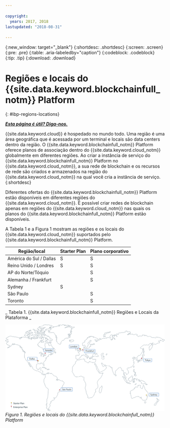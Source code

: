 ```yaml
---

copyright:
  years: 2017, 2018
lastupdated: "2018-08-31"

---
```


{:new_window: target="_blank"}
{:shortdesc: .shortdesc}
{:screen: .screen}
{:pre: .pre}
{:table: .aria-labeledby="caption"}
{:codeblock: .codeblock}
{:tip: .tip}
{:download: .download}


# Regiões e locais do {{site.data.keyword.blockchainfull_notm}} Platform
{: #ibp-regions-locations}


***[Esta página é útil? Diga-nos.](https://www.surveygizmo.com/s3/4501493/IBM-Blockchain-Documentation)***


{{site.data.keyword.cloud}} é hospedado no mundo todo. Uma região é uma área geográfica que é acessada por um terminal e locais são data centers dentro da região. O {{site.data.keyword.blockchainfull_notm}} Platform oferece planos de associação dentro do {{site.data.keyword.cloud_notm}} globalmente em diferentes regiões. Ao criar a instância de serviço do {{site.data.keyword.blockchainfull_notm}} Platform no {{site.data.keyword.cloud_notm}}, a sua rede de blockchain e os recursos de rede são criados e armazenados na região do {{site.data.keyword.cloud_notm}} na qual você cria a instância de serviço.
{:shortdesc}

Diferentes ofertas do {{site.data.keyword.blockchainfull_notm}} Platform estão disponíveis em diferentes regiões do {{site.data.keyword.cloud_notm}}. É possível criar redes de blockchain apenas em regiões do {{site.data.keyword.cloud_notm}} nas quais os planos do {{site.data.keyword.blockchainfull_notm}} Platform estão disponíveis.

A Tabela 1 e a Figura 1 mostram as regiões e os locais do {{site.data.keyword.cloud_notm}} suportados pelo {{site.data.keyword.blockchainfull_notm}} Platform.

| Região/local | Starter Plan | Plano corporativo |
|--------|----------|----------|
| América do Sul / Dallas | S | S |
| Reino Unido / Londres | S | S |
| AP do Norte/Tóquio |  | S |
| Alemanha / Frankfurt |  | S |
| Sydney | S |  |
| São Paulo |  | S |
| Toronto |  | S |

_ Tabela 1. {{site.data.keyword.blockchainfull_notm}}  Regiões e Locais da Plataforma _


![{{site.data.keyword.blockchainfull_notm}} Regiões e locais do Platform](../images/ibp_regions.png "{{site.data.keyword.blockchainfull_notm}} Regiões e locais do Platform")  
_Figura 1. Regiões e locais do {{site.data.keyword.blockchainfull_notm}} Platform_
